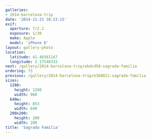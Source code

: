 ```yaml
---
galleries:
- 2014-barcelona-trip
date: '2014-11-23 16:23:15'
exif:
  aperture: f/2.2
  exposure: 1/30
  make: Apple
  model: 'iPhone 6'
layout: gallery-photo
location:
  latitude: 41.40361167
  longitude: 2.17548333
next: /gallery/2014-barcelona-trip/ebdcd50-sagrada-familia
ordering: 73
previous: /gallery/2014-barcelona-trip/e3b0811-sagrada-familia
sizes:
  1280:
    height: 1280
    width: 960
  640w:
    height: 853
    width: 640
  200x200:
    height: 200
    width: 200
title: 'Sagrada Família'
---
```

